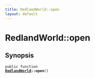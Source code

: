```yaml
---
title: RedlandWorld::open
layout: default
---
```


# RedlandWorld::open

## Synopsis

<code>public function <b><a href="RedlandWorld">RedlandWorld</a>::open</b>()</code>

